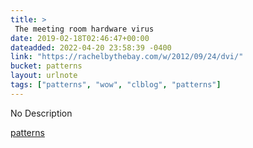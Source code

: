 ```yaml
---
title: > 
 The meeting room hardware virus
date: 2019-02-18T02:46:47+00:00
dateadded: 2022-04-20 23:58:39 -0400
link: "https://rachelbythebay.com/w/2012/09/24/dvi/"
bucket: patterns
layout: urlnote
tags: ["patterns", "wow", "clblog", "patterns"]
--- 
```

No Description
 <!-- end excerpt --> 
<div class='bucket'><a class='internal-link' href='/buckets/patterns'>patterns</a></div> 
